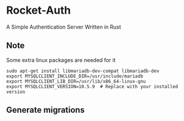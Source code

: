 # Rocket-Auth

A Simple Authentication Server Written in Rust

## Note

Some extra linux packages are needed for it

```shell
sudo apt-get install libmariadb-dev-compat libmariadb-dev
export MYSQLCLIENT_INCLUDE_DIR=/usr/include/mariadb
export MYSQLCLIENT_LIB_DIR=/usr/lib/x86_64-linux-gnu
export MYSQLCLIENT_VERSION=10.5.9  # Replace with your installed version
```

## Generate migrations



